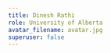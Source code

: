 ```yaml
---
title: Dinesh Rathi
role: University of Alberta
avatar_filename: avatar.jpg
superuser: false
---
```

